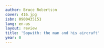 ```yaml
---
author: Bruce Robertson
cover: 416.jpg
isbn: 0900435151
lang: en-us
layout: review
title: 'Sopwith: the man and his aircraft'
year: 0
---
```


